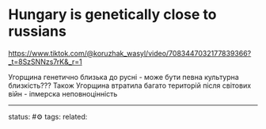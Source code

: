# Hungary is genetically close to russians
https://www.tiktok.com/@koruzhak_wasyl/video/7083447032177839366?_t=8SzSNNzs7rK&_r=1

Угорщина генетично близька до русні - може бути певна культурна близкість???
Також Угорщина втратила багато територій після світових війн - іпмерска неповноцінність 


--- 
status: #⚙️ 
tags: 
related: 